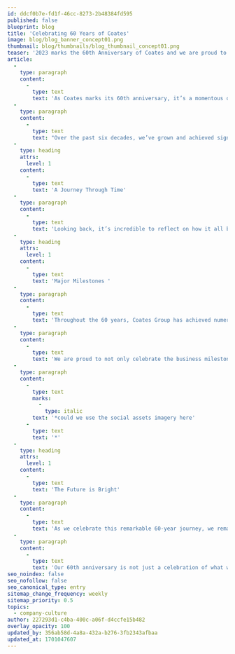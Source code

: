 ```yaml
---
id: ddcf0b7e-fd1f-46cc-8273-2b48384fd595
published: false
blueprint: blog
title: 'Celebrating 60 Years of Coates'
image: blog/blog_banner_concept01.png
thumbnail: blog/thumbnails/blog_thumbnail_concept01.png
teaser: '2023 marks the 60th Anniversary of Coates and we are proud to celebrate this milestone with our crew and our customers.'
article:
  -
    type: paragraph
    content:
      -
        type: text
        text: 'As Coates marks its 60th anniversary, it’s a momentous occasion to reflect on our rich history while setting our sights on the promising future that lies ahead. '
  -
    type: paragraph
    content:
      -
        type: text
        text: "Over the past six decades, we’ve grown and achieved significant success with our customers and partners, and  together as a Crew.\_Throughout the years, we’ve overcome challenges, embraced technological advancements and adapted to changing landscapes."
  -
    type: heading
    attrs:
      level: 1
    content:
      -
        type: text
        text: 'A Journey Through Time'
  -
    type: paragraph
    content:
      -
        type: text
        text: 'Looking back, it’s incredible to reflect on how it all began - starting as a small business which then ventured into an established and respected business, fueled by passion and determination. From 1963, Coates Group has transformed into a globally recognized leader in the digital signage solutions industry. Our journey has been characterized by the continuity of innovation, adaptability, and focus on quality and customer service. '
  -
    type: heading
    attrs:
      level: 1
    content:
      -
        type: text
        text: 'Major Milestones '
  -
    type: paragraph
    content:
      -
        type: text
        text: 'Throughout the 60 years, Coates Group has achieved numerous milestones. We have been at the forefront of digital transformation, pioneering into international markets, acquiring new business and development of cutting-edge technology solutions have been key highlights of our growth story. '
  -
    type: paragraph
    content:
      -
        type: text
        text: 'We are proud to not only celebrate the business milestones but also those special milestones for the face in our crew. '
  -
    type: paragraph
    content:
      -
        type: text
        marks:
          -
            type: italic
        text: '*could we use the social assets imagery here'
      -
        type: text
        text: '*'
  -
    type: heading
    attrs:
      level: 1
    content:
      -
        type: text
        text: 'The Future is Bright'
  -
    type: paragraph
    content:
      -
        type: text
        text: 'As we celebrate this remarkable 60-year journey, we remain focused on the future of the business and our crew. With ongoing investment in technology, bespoke solutions and a customer centric approach, Coates is poised for continued success in the years ahead. '
  -
    type: paragraph
    content:
      -
        type: text
        text: 'Our 60th anniversary is not just a celebration of what we have achieved; it’s a renewal of our commitment to excellence, innovation and community. We thank our crew, customers and partners for being an integral part of our story. '
seo_noindex: false
seo_nofollow: false
seo_canonical_type: entry
sitemap_change_frequency: weekly
sitemap_priority: 0.5
topics:
  - company-culture
author: 227293d1-c4ba-400c-a06f-d4ccfe15b482
overlay_opacity: 100
updated_by: 356ab58d-4a8a-432a-b276-3fb2343afbaa
updated_at: 1701047607
---
```


